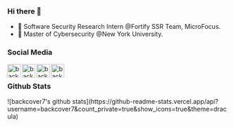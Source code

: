 ### Hi there 👋
- 🔭 Software Security Research Intern @Fortify SSR Team, MicroFocus.
- 🌱 Master of Cybersecurity @New York University.

<!--
**backcover7/backcover7** is a ✨ _special_ ✨ repository because its `README.md` (this file) appears on your GitHub profile.

Here are some ideas to get you started:
### Hi there 👋
- 👯 I’m looking to collaborate on ...
- 🤔 I’m looking for help with ...
- 📫 How to reach me: kh3178@nyu.edu
- 💬 Ask me about ...
- 😄 Pronouns: ...
- ⚡ Fun fact: ...
-->

### Social Media
<a href="https://www.linkedin.com/in/kang-hou/" target="_blank">
  <img align="left" alt="backcover7's LinkedIn" width="30px" src="https://img.icons8.com/color/48/000000/linkedin.png"/>
</a>
<a href="https://twitter.com/backCover7" target="_blank">
  <img align="left" alt="backcover7's Twitter" width="30px" src="https://img.icons8.com/color/48/000000/twitter.png"/>
</a>
<a href="https://blog.backcover7.cc/" target="_blank">
  <img align="left" alt="backcover7's Website" width="30px" src="https://img.icons8.com/color/48/000000/domain.png" />
</a>
<a href="mailto:hou1417x@gmail.com" target="_blank">
  <img align="left" alt="backcover7's E-Mail" width="30px" src="https://img.icons8.com/color/48/000000/email.png" />
</a>
<br>

### Github Stats
<p>
  ![backcover7's github stats](https://github-readme-stats.vercel.app/api?username=backcover7&count_private=true&show_icons=true&theme=dracula)
</p>
